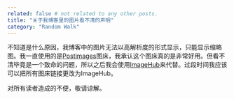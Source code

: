 ```yaml
---
related: false # not related to any other posts.
title: "关于我博客里的图片看不清的声明"
category: "Random Walk"
---
```


不知道是什么原因，我博客中的图片无法以高解析度的形式显示，只能显示缩略图。我一直使用的是[Postimages](https://postimages.org)图床，我承认这个图床真的是非常好用。但看不清毕竟是一个致命的问题，所以之后我会使用[ImageHub](https://www.imagehub.cc)来代替。过段时间我应该可以把所有图床链接更改为ImageHub。

对所有读者造成的不便，敬请谅解。
